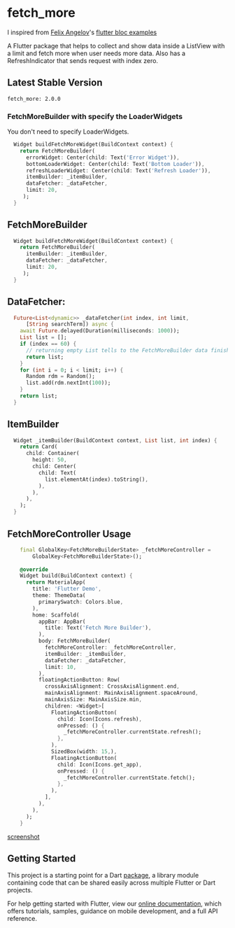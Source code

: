 # fetch_more

I inspired from [Felix Angelov](https://twitter.com/felangelov)'s [flutter bloc examples](https://felangel.github.io/bloc/#/flutterinfinitelisttutorial)

A Flutter package that helps to collect and show data inside a ListView with a limit and fetch more when user needs more data.
Also has a RefreshIndicator that sends request with index zero.

## Latest Stable Version

    fetch_more: 2.0.0

### FetchMoreBuilder with specify the LoaderWidgets

  You don't need to specify LoaderWidgets.

````dart
  Widget buildFetchMoreWidget(BuildContext context) {
    return FetchMoreBuilder(
      errorWidget: Center(child: Text('Error Widget')),
      bottomLoaderWidget: Center(child: Text('Bottom Loader')),
      refreshLoaderWidget: Center(child: Text('Refresh Loader')),
      itemBuilder: _itemBuilder,
      dataFetcher: _dataFetcher,
      limit: 20,
     );
  }
````

## FetchMoreBuilder

````dart
  Widget buildFetchMoreWidget(BuildContext context) {
    return FetchMoreBuilder(
      itemBuilder: _itemBuilder,
      dataFetcher: _dataFetcher,
      limit: 20,
     );
  }
````


## DataFetcher:

````dart
  Future<List<dynamic>> _dataFetcher(int index, int limit,
      [String searchTerm]) async {
    await Future.delayed(Duration(milliseconds: 1000));
    List list = [];
    if (index == 60) {
      // returning empty List tells to the FetchMoreBuilder data finished.
      return list;
    }
    for (int i = 0; i < limit; i++) {
      Random rdm = Random();
      list.add(rdm.nextInt(100));
    }
    return list;
  }

````

## ItemBuilder 

````dart
  Widget _itemBuilder(BuildContext context, List list, int index) {
    return Card(
      child: Container(
        height: 50,
        child: Center(
          child: Text(
            list.elementAt(index).toString(),
          ),
        ),
      ),
    );
  }
````

## FetchMoreController Usage 

````dart
    final GlobalKey<FetchMoreBuilderState> _fetchMoreController =
        GlobalKey<FetchMoreBuilderState>();
  
    @override
    Widget build(BuildContext context) {
      return MaterialApp(
        title: 'Flutter Demo',
        theme: ThemeData(
          primarySwatch: Colors.blue,
        ),
        home: Scaffold(
          appBar: AppBar(
            title: Text('Fetch More Builder'),
          ),
          body: FetchMoreBuilder(
            fetchMoreController: _fetchMoreController,
            itemBuilder: _itemBuilder,
            dataFetcher: _dataFetcher,
            limit: 10,
          ),
          floatingActionButton: Row(
            crossAxisAlignment: CrossAxisAlignment.end,
            mainAxisAlignment: MainAxisAlignment.spaceAround,
            mainAxisSize: MainAxisSize.min,
            children: <Widget>[
              FloatingActionButton(
                child: Icon(Icons.refresh),
                onPressed: () {
                  _fetchMoreController.currentState.refresh();
                },
              ),
              SizedBox(width: 15,),
              FloatingActionButton(
                child: Icon(Icons.get_app),
                onPressed: () {
                  _fetchMoreController.currentState.fetch();
                },
              ),
            ],
          ),
        ),
      );
    }
````

[screenshot](screenshots/screenshot_00.png)


## Getting Started

This project is a starting point for a Dart
[package](https://flutter.dev/developing-packages/),
a library module containing code that can be shared easily across
multiple Flutter or Dart projects.

For help getting started with Flutter, view our 
[online documentation](https://flutter.dev/docs), which offers tutorials, 
samples, guidance on mobile development, and a full API reference.
